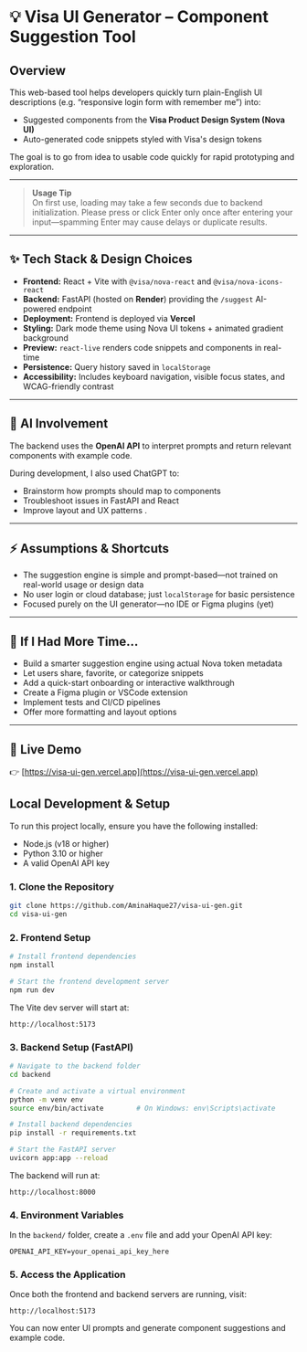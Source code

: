 # 💡 Visa UI Generator – Component Suggestion Tool

## Overview

This web-based tool helps developers quickly turn plain-English UI descriptions (e.g. “responsive login form with remember me”) into:

- Suggested components from the **Visa Product Design System (Nova UI)**
- Auto-generated code snippets styled with Visa's design tokens

The goal is to go from idea to usable code quickly for rapid prototyping and exploration.

---

> **Usage Tip**  
>  On first use, loading may take a few seconds due to backend initialization.
Please press or click Enter only once after entering your input—spamming Enter may cause delays or duplicate results.

---

## ✨ Tech Stack & Design Choices

- **Frontend:** React + Vite with `@visa/nova-react` and `@visa/nova-icons-react`
- **Backend:** FastAPI (hosted on **Render**) providing the `/suggest` AI-powered endpoint
- **Deployment:** Frontend is deployed via **Vercel**
- **Styling:** Dark mode theme using Nova UI tokens + animated gradient background
- **Preview:** `react-live` renders code snippets and components in real-time
- **Persistence:** Query history saved in `localStorage`
- **Accessibility:** Includes keyboard navigation, visible focus states, and WCAG-friendly contrast

---

## 🧠 AI Involvement

The backend uses the **OpenAI API** to interpret prompts and return relevant components with example code.

During development, I also used ChatGPT to:
- Brainstorm how prompts should map to components
- Troubleshoot issues in FastAPI and React
- Improve layout and UX patterns
.

---

## ⚡ Assumptions & Shortcuts

- The suggestion engine is simple and prompt-based—not trained on real-world usage or design data
- No user login or cloud database; just `localStorage` for basic persistence
- Focused purely on the UI generator—no IDE or Figma plugins (yet)

---

## 🚀 If I Had More Time...

- Build a smarter suggestion engine using actual Nova token metadata
- Let users share, favorite, or categorize snippets
- Add a quick-start onboarding or interactive walkthrough
- Create a Figma plugin or VSCode extension
- Implement tests and CI/CD pipelines
- Offer more formatting and layout options

---

## 🔗 Live Demo

👉 [https://visa-ui-gen.vercel.app](https://visa-ui-gen.vercel.app)

## Local Development & Setup

To run this project locally, ensure you have the following installed:

- Node.js (v18 or higher)  
- Python 3.10 or higher  
- A valid OpenAI API key

### 1. Clone the Repository

```bash
git clone https://github.com/AminaHaque27/visa-ui-gen.git
cd visa-ui-gen
```

### 2. Frontend Setup

```bash
# Install frontend dependencies
npm install

# Start the frontend development server
npm run dev
```

The Vite dev server will start at:

```
http://localhost:5173
```

### 3. Backend Setup (FastAPI)

```bash
# Navigate to the backend folder
cd backend

# Create and activate a virtual environment
python -m venv env
source env/bin/activate        # On Windows: env\Scripts\activate

# Install backend dependencies
pip install -r requirements.txt

# Start the FastAPI server
uvicorn app:app --reload
```

The backend will run at:

```
http://localhost:8000
```

### 4. Environment Variables

In the `backend/` folder, create a `.env` file and add your OpenAI API key:

```
OPENAI_API_KEY=your_openai_api_key_here
```

### 5. Access the Application

Once both the frontend and backend servers are running, visit:

```
http://localhost:5173
```

You can now enter UI prompts and generate component suggestions and example code.
